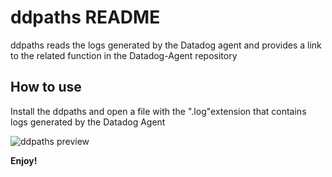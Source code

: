 # ddpaths README

ddpaths reads the logs generated by the Datadog agent and provides a link to the related function in the Datadog-Agent repository

## How to use

Install the ddpaths and open a file with the ".log"extension that contains logs generated by the Datadog Agent

![ddpaths preview](live_demo.gif)

**Enjoy!**
